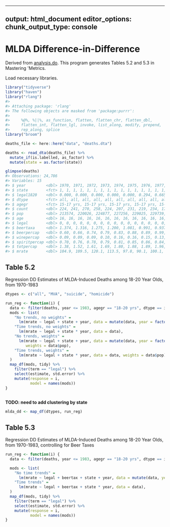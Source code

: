 
---
output: html_document
editor_options: 
  chunk_output_type: console
---
# MLDA Difference-in-Difference

Derived from [analysis.do](http://masteringmetrics.com/wp-content/uploads/2015/01/analysis.do).
This program generates Tables 5.2 and 5.3 in Mastering 'Metrics.

Load necessary libraries.

```r
library("tidyverse")
library("haven")
library("rlang")
#> 
#> Attaching package: 'rlang'
#> The following objects are masked from 'package:purrr':
#> 
#>     %@%, %||%, as_function, flatten, flatten_chr, flatten_dbl,
#>     flatten_int, flatten_lgl, invoke, list_along, modify, prepend,
#>     rep_along, splice
library("broom")
```


```r
deaths_file <- here::here("data", "deaths.dta")
```

```r
deaths <- read_dta(deaths_file) %>%
  mutate_if(is.labelled, as_factor) %>%
  mutate(state = as.factor(state))
```


```r
glimpse(deaths)
#> Observations: 24,786
#> Variables: 15
#> $ year         <dbl> 1970, 1971, 1972, 1973, 1974, 1975, 1976, 1977, 1...
#> $ state        <fct> 1, 1, 1, 1, 1, 1, 1, 1, 1, 1, 1, 1, 1, 1, 1, 1, 1...
#> $ legal1820    <dbl> 0.000, 0.000, 0.000, 0.000, 0.000, 0.294, 0.665, ...
#> $ dtype        <fct> all, all, all, all, all, all, all, all, all, all,...
#> $ agegr        <fct> 15-17 yrs, 15-17 yrs, 15-17 yrs, 15-17 yrs, 15-17...
#> $ count        <dbl> 224, 241, 270, 258, 224, 207, 231, 219, 234, 176,...
#> $ pop          <dbl> 213574, 220026, 224877, 227256, 229025, 229739, 2...
#> $ age          <dbl> 16, 16, 16, 16, 16, 16, 16, 16, 16, 16, 16, 16, 1...
#> $ legal        <dbl> 0, 0, 0, 0, 0, 0, 0, 0, 0, 0, 0, 0, 0, 0, 0, 0, 0...
#> $ beertaxa     <dbl> 1.374, 1.316, 1.275, 1.200, 1.081, 0.991, 0.937, ...
#> $ beerpercap   <dbl> 0.60, 0.66, 0.74, 0.79, 0.83, 0.88, 0.89, 0.99, 0...
#> $ winepercap   <dbl> 0.09, 0.09, 0.09, 0.10, 0.16, 0.16, 0.15, 0.13, 0...
#> $ spiritpercap <dbl> 0.70, 0.76, 0.78, 0.79, 0.81, 0.85, 0.86, 0.84, 0...
#> $ totpercap    <dbl> 1.38, 1.52, 1.61, 1.69, 1.80, 1.88, 1.89, 1.96, 1...
#> $ mrate        <dbl> 104.9, 109.5, 120.1, 113.5, 97.8, 90.1, 100.1, 95...
```



## Table 5.2

Regression DD Estimates of MLDA-Induced Deaths among 18-20 Year Olds, from 1970-1983


```r
dtypes <- c("all", "MVA", "suicide", "homicide")
```



```r
run_reg <- function(i) {
  data <- filter(deaths, year <= 1983, agegr == "18-20 yrs", dtype == i)
  mods <- list(
    "No trends, no weights" = 
      lm(mrate ~ legal + state + year, data = mutate(data, year = factor(year))),
    "Time trends, no weights" = 
      lm(mrate ~ legal + state * year, data = data),
    "No trends, weights" =
      lm(mrate ~ legal + state + year, data = mutate(data, year = factor(year)),
         weights = data$pop),
    "Time trends, weights" = 
      lm(mrate ~ legal + state * year, data = data, weights = data$pop)
  )
  map_df(mods, tidy) %>%
    filter(term == "legal") %>%
    select(estimate, std.error) %>%
    mutate(response = i,
           model = names(mods))
}
                 
```

**TODO: need to add clustering by state**


```r
mlda_dd <- map_df(dtypes, run_reg)
```


## Table 5.3

Regression DD Estimates of MLDA-Induced Deaths among 18-20 Year Olds, from 1970-1983, controlling for Beer Taxes


```r
run_reg <- function(i) {
  data <- filter(deaths, year <= 1983, agegr == "18-20 yrs", dtype == i)

  mods <- list(
    "No time trends" = 
      lm(mrate ~ legal + beertax + state + year, data = mutate(data, year = factor(year))),
    "Time trends" = 
      lm(mrate ~ legal + beertax + state * year, data = data),
  )
  map_df(mods, tidy) %>%
    filter(term == "legal") %>%
    select(estimate, std.error) %>%
    mutate(response = i,
           model = names(mods))
}
                 
```


